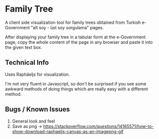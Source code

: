 # Family Tree

A client side visualization tool for family trees obtained from Turkish e-Government "alt soy - üst soy sorgulama" pages.

After displaying your family tree in a tabular form at the e-Government page, copy the whole content of the page in any browser and paste it into the given text box.

## Technical Info

Uses Raphäeljs for visualization. 

I'm not very fluent in Javascript, so don't be surprised if you see some awkward methods of doing things which are really easy with a different method.

## Bugs / Known Issues 

1. General look and feel
2. Save as png &rarr; <https://stackoverflow.com/questions/14165571/how-to-show-download-raphaeljs-canvas-as-an-imagepng-gif>
